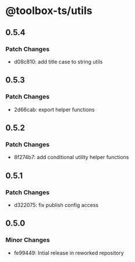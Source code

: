 # @toolbox-ts/utils

## 0.5.4

### Patch Changes

- d08c810: add title case to string utils

## 0.5.3

### Patch Changes

- 2d66cab: export helper functions

## 0.5.2

### Patch Changes

- 8f274b7: add conditional utility helper functions

## 0.5.1

### Patch Changes

- d322075: fix publish config access

## 0.5.0

### Minor Changes

- fe99449: Intial release in reworked repository
